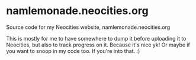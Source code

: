 # namlemonade.neocities.org

Source code for my Neocities website, namlemonade.neocities.org

This is mostly for me to have somewhere to dump it before uploading it to Neocities, but also to track progress on it. Because it's nice yk!
Or maybe if you want to snoop in my code too. If you're into that. :)
